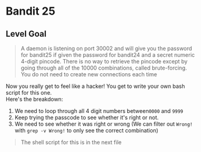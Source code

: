 # Bandit 25

## Level Goal

> A daemon is listening on port 30002 and will give you the password for bandit25 if given the password for bandit24 and a secret numeric 4-digit pincode. There is no way to retrieve the pincode except by going through all of the 10000 combinations, called brute-forcing.  
> You do not need to create new connections each time

Now you really get to feel like a hacker! You get to write your own bash script for this one. <br>
Here's the breakdown:

1. We need to loop through all 4 digit numbers between`0000` and `9999`
2. Keep trying the passcode to see whether it's right or not.
3. We need to see whether it was right or wrong (We can filter out `Wrong!` with `grep -v Wrong!` to only see the correct combination)

> The shell script for this is in the next file
